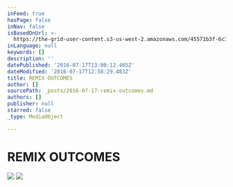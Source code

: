 ```yaml
---
inFeed: true
hasPage: false
inNav: false
isBasedOnUrl: >-
  https://the-grid-user-content.s3-us-west-2.amazonaws.com/45571b3f-6c3a-4618-a091-254156146e01.jpg
inLanguage: null
keywords: []
description: ''
datePublished: '2016-07-17T13:00:12.465Z'
dateModified: '2016-07-17T12:58:29.483Z'
title: REMIX OUTCOMES
author: []
sourcePath: _posts/2016-07-17-remix-outcomes.md
authors: []
publisher: null
starred: false
_type: MediaObject

---
```

# **REMIX OUTCOMES**
![](https://the-grid-user-content.s3-us-west-2.amazonaws.com/45571b3f-6c3a-4618-a091-254156146e01.jpg)
![](https://the-grid-user-content.s3-us-west-2.amazonaws.com/6ffbdb56-55ac-4175-a0b9-265a8d31fa53.jpg)